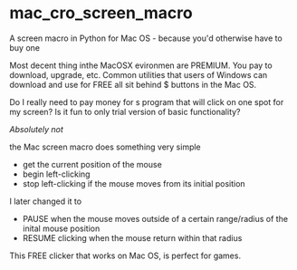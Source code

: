 # mac_cro_screen_macro
A screen macro in Python for Mac OS - because you'd otherwise have to buy one

Most decent thing inthe MacOSX evironmen are PREMIUM. You pay to download, upgrade, etc.
Common utilities that users of Windows can download and use for FREE all sit behind $ buttons in the Mac OS.

Do I really need to pay money for s program that will click on one spot for my screen?
Is it fun to only trial version of basic functionality?

*Absolutely not*

the Mac screen macro does something very simple
- get the current position of the mouse
- begin left-clicking
- stop left-clicking if the mouse moves from its initial position

I later changed it to
- PAUSE when the mouse moves outside of a certain range/radius of the inital mouse position
- RESUME clicking when the mouse return within that radius

This FREE clicker that works on Mac OS, is perfect for games.